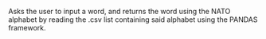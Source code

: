 Asks the user to input a word, and returns the word using the NATO alphabet by reading the .csv list containing said alphabet using the PANDAS framework.
